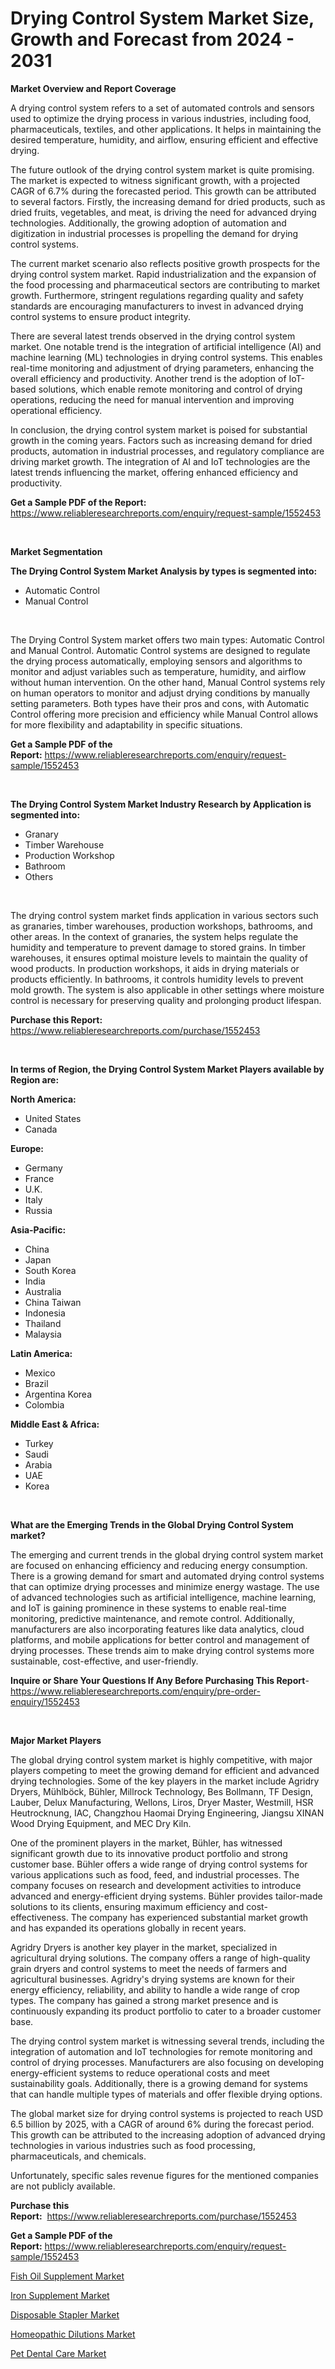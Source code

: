 <p><h1>Drying Control System Market Size, Growth and Forecast from 2024 - 2031</h1></p><p><strong>Market Overview and Report Coverage</strong></p>
<p><p>A drying control system refers to a set of automated controls and sensors used to optimize the drying process in various industries, including food, pharmaceuticals, textiles, and other applications. It helps in maintaining the desired temperature, humidity, and airflow, ensuring efficient and effective drying.</p><p>The future outlook of the drying control system market is quite promising. The market is expected to witness significant growth, with a projected CAGR of 6.7% during the forecasted period. This growth can be attributed to several factors. Firstly, the increasing demand for dried products, such as dried fruits, vegetables, and meat, is driving the need for advanced drying technologies. Additionally, the growing adoption of automation and digitization in industrial processes is propelling the demand for drying control systems.</p><p>The current market scenario also reflects positive growth prospects for the drying control system market. Rapid industrialization and the expansion of the food processing and pharmaceutical sectors are contributing to market growth. Furthermore, stringent regulations regarding quality and safety standards are encouraging manufacturers to invest in advanced drying control systems to ensure product integrity.</p><p>There are several latest trends observed in the drying control system market. One notable trend is the integration of artificial intelligence (AI) and machine learning (ML) technologies in drying control systems. This enables real-time monitoring and adjustment of drying parameters, enhancing the overall efficiency and productivity. Another trend is the adoption of IoT-based solutions, which enable remote monitoring and control of drying operations, reducing the need for manual intervention and improving operational efficiency.</p><p>In conclusion, the drying control system market is poised for substantial growth in the coming years. Factors such as increasing demand for dried products, automation in industrial processes, and regulatory compliance are driving market growth. The integration of AI and IoT technologies are the latest trends influencing the market, offering enhanced efficiency and productivity.</p></p>
<p><strong>Get a Sample PDF of the Report:</strong> <a href="https://www.reliableresearchreports.com/enquiry/request-sample/1552453">https://www.reliableresearchreports.com/enquiry/request-sample/1552453</a></p>
<p>&nbsp;</p>
<p><strong>Market Segmentation</strong></p>
<p><strong>The Drying Control System Market Analysis by types is segmented into:</strong></p>
<p><ul><li>Automatic Control</li><li>Manual Control</li></ul></p>
<p>&nbsp;</p>
<p><p>The Drying Control System market offers two main types: Automatic Control and Manual Control. Automatic Control systems are designed to regulate the drying process automatically, employing sensors and algorithms to monitor and adjust variables such as temperature, humidity, and airflow without human intervention. On the other hand, Manual Control systems rely on human operators to monitor and adjust drying conditions by manually setting parameters. Both types have their pros and cons, with Automatic Control offering more precision and efficiency while Manual Control allows for more flexibility and adaptability in specific situations.</p></p>
<p><strong>Get a Sample PDF of the Report:</strong>&nbsp;<a href="https://www.reliableresearchreports.com/enquiry/request-sample/1552453">https://www.reliableresearchreports.com/enquiry/request-sample/1552453</a></p>
<p>&nbsp;</p>
<p><strong>The Drying Control System Market Industry Research by Application is segmented into:</strong></p>
<p><ul><li>Granary</li><li>Timber Warehouse</li><li>Production Workshop</li><li>Bathroom</li><li>Others</li></ul></p>
<p>&nbsp;</p>
<p><p>The drying control system market finds application in various sectors such as granaries, timber warehouses, production workshops, bathrooms, and other areas. In the context of granaries, the system helps regulate the humidity and temperature to prevent damage to stored grains. In timber warehouses, it ensures optimal moisture levels to maintain the quality of wood products. In production workshops, it aids in drying materials or products efficiently. In bathrooms, it controls humidity levels to prevent mold growth. The system is also applicable in other settings where moisture control is necessary for preserving quality and prolonging product lifespan.</p></p>
<p><strong>Purchase this Report:</strong>&nbsp; <a href="https://www.reliableresearchreports.com/purchase/1552453">https://www.reliableresearchreports.com/purchase/1552453</a></p>
<p>&nbsp;</p>
<p><strong>In terms of Region, the Drying Control System Market Players available by Region are:</strong></p>
<p>
    <p> <strong> North America: </strong>
        <ul>
            <li>United States</li>
            <li>Canada</li>
        </ul>
        </p> 
    <p> <strong> Europe: </strong>
        <ul>
            <li>Germany</li>
            <li>France</li>
            <li>U.K.</li>
            <li>Italy</li>
            <li>Russia</li>
        </ul>
        </p> 
    <p> <strong> Asia-Pacific: </strong>
        <ul>
            <li>China</li>
            <li>Japan</li>
            <li>South Korea</li>
            <li>India</li>
            <li>Australia</li>
            <li>China Taiwan</li>
            <li>Indonesia</li>
            <li>Thailand</li>
            <li>Malaysia</li>
        </ul>
        </p> 
    <p> <strong> Latin America: </strong>
        <ul>
            <li>Mexico</li>
            <li>Brazil</li>
            <li>Argentina Korea</li>
            <li>Colombia</li>
        </ul>
        </p> 
    <p> <strong> Middle East & Africa: </strong>
        <ul>
            <li>Turkey</li>
            <li>Saudi</li>
            <li>Arabia</li>
            <li>UAE</li>
            <li>Korea</li>
        </ul>
    </p>
    </p>
<p>&nbsp;</p>
<p><strong>What are the Emerging Trends in the Global Drying Control System market?</strong></p>
<p><p>The emerging and current trends in the global drying control system market are focused on enhancing efficiency and reducing energy consumption. There is a growing demand for smart and automated drying control systems that can optimize drying processes and minimize energy wastage. The use of advanced technologies such as artificial intelligence, machine learning, and IoT is gaining prominence in these systems to enable real-time monitoring, predictive maintenance, and remote control. Additionally, manufacturers are also incorporating features like data analytics, cloud platforms, and mobile applications for better control and management of drying processes. These trends aim to make drying control systems more sustainable, cost-effective, and user-friendly.</p></p>
<p><strong>Inquire or Share Your Questions If Any Before Purchasing This Report</strong>- <a href="https://www.reliableresearchreports.com/enquiry/pre-order-enquiry/1552453">https://www.reliableresearchreports.com/enquiry/pre-order-enquiry/1552453</a></p>
<p>&nbsp;</p>
<p><strong>Major Market Players</strong></p>
<p><p>The global drying control system market is highly competitive, with major players competing to meet the growing demand for efficient and advanced drying technologies. Some of the key players in the market include Agridry Dryers, Mühlböck, Bühler, Millrock Technology, Bes Bollmann, TF Design, Lauber, Delux Manufacturing, Wellons, Liros, Dryer Master, Westmill, HSR Heutrocknung, IAC, Changzhou Haomai Drying Engineering, Jiangsu XINAN Wood Drying Equipment, and MEC Dry Kiln.</p><p>One of the prominent players in the market, Bühler, has witnessed significant growth due to its innovative product portfolio and strong customer base. Bühler offers a wide range of drying control systems for various applications such as food, feed, and industrial processes. The company focuses on research and development activities to introduce advanced and energy-efficient drying systems. Bühler provides tailor-made solutions to its clients, ensuring maximum efficiency and cost-effectiveness. The company has experienced substantial market growth and has expanded its operations globally in recent years.</p><p>Agridry Dryers is another key player in the market, specialized in agricultural drying solutions. The company offers a range of high-quality grain dryers and control systems to meet the needs of farmers and agricultural businesses. Agridry's drying systems are known for their energy efficiency, reliability, and ability to handle a wide range of crop types. The company has gained a strong market presence and is continuously expanding its product portfolio to cater to a broader customer base.</p><p>The drying control system market is witnessing several trends, including the integration of automation and IoT technologies for remote monitoring and control of drying processes. Manufacturers are also focusing on developing energy-efficient systems to reduce operational costs and meet sustainability goals. Additionally, there is a growing demand for systems that can handle multiple types of materials and offer flexible drying options.</p><p>The global market size for drying control systems is projected to reach USD 6.5 billion by 2025, with a CAGR of around 6% during the forecast period. This growth can be attributed to the increasing adoption of advanced drying technologies in various industries such as food processing, pharmaceuticals, and chemicals.</p><p>Unfortunately, specific sales revenue figures for the mentioned companies are not publicly available.</p></p>
<p><strong>Purchase this Report:</strong>&nbsp;&nbsp;<a href="https://www.reliableresearchreports.com/purchase/1552453">https://www.reliableresearchreports.com/purchase/1552453</a></p>
<p></p>
<p><strong>Get a Sample PDF of the Report:</strong>&nbsp;<a href="https://www.reliableresearchreports.com/enquiry/request-sample/1552453">https://www.reliableresearchreports.com/enquiry/request-sample/1552453</a></p>
<p><p><a href="https://medium.com/@shirleyalvarez39/fish-oil-supplement-market-size-and-market-trends-complete-industry-overview-2023-to-2030-0c79e3adc30d">Fish Oil Supplement Market</a></p><p><a href="https://medium.com/@shirleyalvarez39/iron-supplement-market-size-and-market-trends-complete-industry-overview-2023-to-2030-478f554a346c">Iron Supplement Market</a></p><p><a href="https://medium.com/@shirleyalvarez39/disposable-stapler-market-analysis-and-sze-forecasted-for-period-from-2023-to-2030-9875bc21b212">Disposable Stapler Market</a></p><p><a href="https://medium.com/@shirleyalvarez39/homeopathic-dilutions-market-research-report-its-history-and-forecast-2023-to-2030-ee8674c8a07f">Homeopathic Dilutions Market</a></p><p><a href="https://medium.com/@shirleyalvarez39/pet-dental-care-market-report-reveals-the-latest-trends-and-growth-opportunities-of-this-market-27eb386d71dd">Pet Dental Care Market</a></p></p>